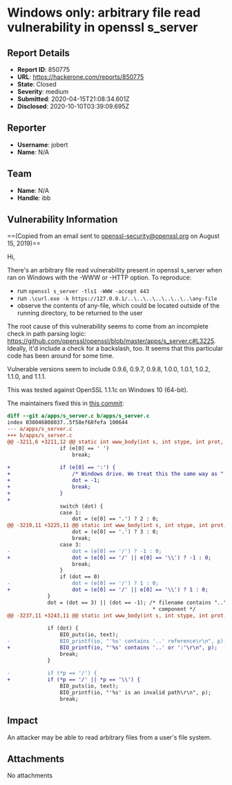 # Windows only: arbitrary file read vulnerability in openssl s_server

## Report Details
- **Report ID**: 850775
- **URL**: https://hackerone.com/reports/850775
- **State**: Closed
- **Severity**: medium
- **Submitted**: 2020-04-15T21:08:34.601Z
- **Disclosed**: 2020-10-10T03:39:09.695Z

## Reporter
- **Username**: jobert
- **Name**: N/A

## Team
- **Name**: N/A
- **Handle**: ibb

## Vulnerability Information
==(Copied from an email sent to openssl-security@openssl.org on August 15, 2019)==

Hi,

There's an arbitrary file read vulnerability present in openssl s_server when ran on Windows with the -WWW or -HTTP option. To reproduce:

* run `openssl s_server -tls1 -WWW -accept 443`
* run `.\curl.exe -k https://127.0.0.1/..\..\..\..\..\..\..\any-file`
* observe the contents of any-file, which could be located outside of the running directory, to be returned to the user

The root cause of this vulnerability seems to come from an incomplete check in path parsing logic: https://github.com/openssl/openssl/blob/master/apps/s_server.c#L3225. Ideally, it'd include a check for a backslash, too. It seems that this particular code has been around for some time.

Vulnerable versions seem to include 0.9.6, 0.9.7, 0.9.8, 1.0.0, 1.0.1, 1.0.2, 1.1.0, and 1.1.1.

This was tested against OpenSSL 1.1.1c on Windows 10 (64-bit).

The maintainers fixed this in [this commit](https://github.com/openssl/openssl/commit/0a4d6c67480a4d2fce514e08d3efe571f2ee99c9):

```diff
diff --git a/apps/s_server.c b/apps/s_server.c
index 038046808037..5f58ef68fefa 100644
--- a/apps/s_server.c
+++ b/apps/s_server.c
@@ -3211,6 +3211,12 @@ static int www_body(int s, int stype, int prot, unsigned char *context)
                 if (e[0] == ' ')
                     break;
 
+                if (e[0] == ':') {
+                    /* Windows drive. We treat this the same way as ".." */
+                    dot = -1;
+                    break;
+                }
+
                 switch (dot) {
                 case 1:
                     dot = (e[0] == '.') ? 2 : 0;
@@ -3219,11 +3225,11 @@ static int www_body(int s, int stype, int prot, unsigned char *context)
                     dot = (e[0] == '.') ? 3 : 0;
                     break;
                 case 3:
-                    dot = (e[0] == '/') ? -1 : 0;
+                    dot = (e[0] == '/' || e[0] == '\\') ? -1 : 0;
                     break;
                 }
                 if (dot == 0)
-                    dot = (e[0] == '/') ? 1 : 0;
+                    dot = (e[0] == '/' || e[0] == '\\') ? 1 : 0;
             }
             dot = (dot == 3) || (dot == -1); /* filename contains ".."
                                               * component */
@@ -3237,11 +3243,11 @@ static int www_body(int s, int stype, int prot, unsigned char *context)
 
             if (dot) {
                 BIO_puts(io, text);
-                BIO_printf(io, "'%s' contains '..' reference\r\n", p);
+                BIO_printf(io, "'%s' contains '..' or ':'\r\n", p);
                 break;
             }
 
-            if (*p == '/') {
+            if (*p == '/' || *p == '\\') {
                 BIO_puts(io, text);
                 BIO_printf(io, "'%s' is an invalid path\r\n", p);
                 break;
```

## Impact

An attacker may be able to read arbitrary files from a user's file system.

## Attachments
No attachments
